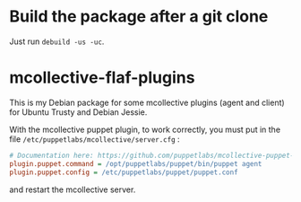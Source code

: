 # Build the package after a git clone

Just run `debuild -us -uc`.


# mcollective-flaf-plugins

This is my Debian package for some mcollective plugins
(agent and client) for Ubuntu Trusty and Debian Jessie.

With the mcollective puppet plugin, to work correctly, you
must put in the file `/etc/puppetlabs/mcollective/server.cfg` :

```ini
# Documentation here: https://github.com/puppetlabs/mcollective-puppet-agent
plugin.puppet.command = /opt/puppetlabs/puppet/bin/puppet agent
plugin.puppet.config = /etc/puppetlabs/puppet/puppet.conf
```

and restart the mcollective server.


